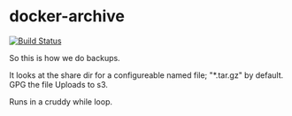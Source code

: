 # docker-archive

[![Build Status](https://travis-ci.org/UKHomeOffice/docker-archive.svg?branch=master)](https://travis-ci.org/UKHomeOffice/docker-archive)

So this is how we do backups.

It looks at the share dir for a configureable named file; "*.tar.gz" by default.
GPG the file
Uploads to s3.

Runs in a cruddy while loop.
